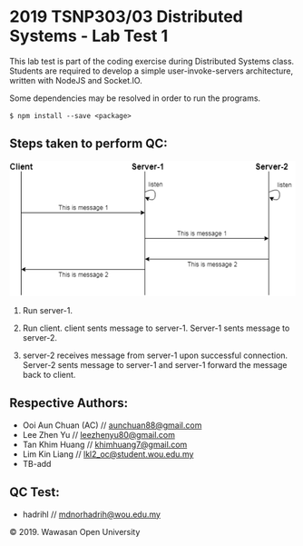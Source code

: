 2019 TSNP303/03 Distributed Systems - Lab Test 1 
================================================
This lab test is part of the coding exercise during Distributed Systems class. Students are required to develop a simple user-invoke-servers architecture, written with NodeJS and Socket.IO. 

Some dependencies may be resolved in order to run the programs. 

```code
$ npm install --save <package>
```


Steps taken to perform QC:
--------------------------

![Sequence Diagram](img/sequence-diagram.png)

1. Run server-1. 

2. Run client. client sents message to server-1. Server-1 sents message to server-2. 

3. server-2 receives message from server-1 upon successful connection. Server-2 sents message to server-1 and server-1 forward the message back to client. 




Respective Authors:
-------------------
* Ooi Aun Chuan (AC) // aunchuan88@gmail.com
* Lee Zhen Yu // leezhenyu80@gmail.com
* Tan Khim Huang // khimhuang7@gmail.com
* Lim Kin Liang // lkl2_oc@student.wou.edu.my
* TB-add


QC Test:
--------
* hadrihl // mdnorhadrih@wou.edu.my


&copy; 2019. Wawasan Open University


